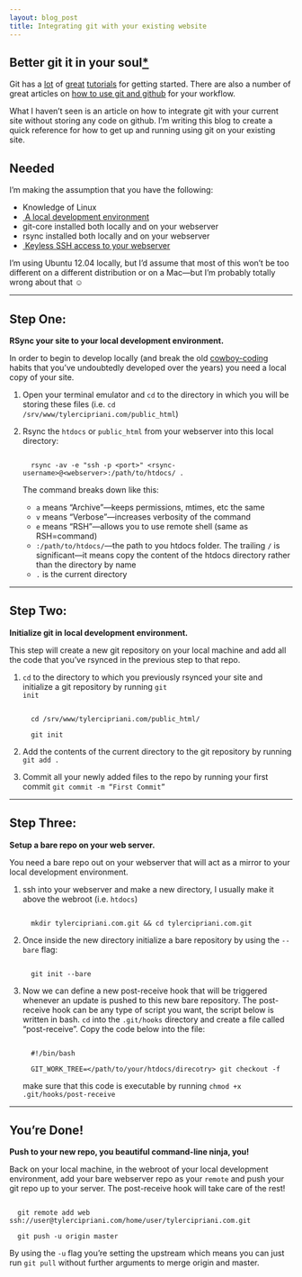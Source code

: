 ```yaml
---
layout: blog_post
title: Integrating git with your existing website
---
```

<h2>Better git it in your soul<a href="http://www.youtube.com/watch?v=SPoK1lryfh4" target="_blank">*</a></h2>
Git has a <a href="https://bitly.com/bundles/matthewmccullough/1" target="_blank">lot</a> 
of <a href="http://try.github.com/levels/1/challenges/1" target="blank">great</a> 
<a href="https://peepcode.com/products/git" target="_blank">tutorials</a> 
for getting started. There are also a number of great articles on 
<a href="http://daneden.github.com/github-workflow/" target="_blank">how to 
use git and github</a> for your workflow.

What I haven&#8217;t seen is an article on how to integrate git with your 
current site without storing any code on github. I&#8217;m writing this blog 
to create a quick reference for how to get up and running using git on your 
existing site.

<h2>Needed</h2>

I&#8217;m making the assumption that you have the following:
 * Knowledge of Linux
 * &shy;<a href="http://library.linode.com/lamp-guides/ubuntu-12.04-precise-pangolin" target="_blank">
     A local development environment
   </a>
 * git-core installed both locally and on your webserver
 * rsync installed both locally and on your webserver
 * &shy;<a href="http://www.commandlinefu.com/commands/view/771/copy-your-ssh-public-key-on-a-remote-machine-for-passwordless-login-the-easy-way" target="_blank">
     Keyless SSH access to your webserver
   </a>
 
I&#8217;m using Ubuntu 12.04 locally, but I&#8217;d assume that most of this 
won&#8217;t be too different on a different distribution or on a Mac&#8212;but 
I&#8217;m probably totally wrong about that &#9786;

<hr>

<h2>Step One:</h2>
<strong>RSync your site to your local development environment.</strong> 

In order to begin to develop locally (and break the old <a href="http://www.bnj.com/cowboy-coding-pink-sombrero/" target="_blank">cowboy-coding</a> habits
that you&#8217;ve undoubtedly developed over the years) you need a local 
copy of your site.

 1. Open your terminal emulator and <code>cd</code> to the directory in which
    you will be storing these files (i.e. <code>cd /srv&shy;/www&shy;/tylercipriani.com&shy;/public_html</code>)
 2. Rsync the <code>htdocs</code> or <code>public_html</code> from your webserver
    into this local directory:

    <code class="codeBlock">
      rsync -av -e "ssh -p &lt;port&gt;" &lt;rsync-username&gt;@&lt;webserver&gt;:/path/to/htdocs/ .
    </code>

    The command breaks down like this:
     * &shy;<code>a</code> means &#8220;Archive&#8221;&#8212;keeps permissions, mtimes, etc the same
     * &shy;<code>v</code> means &#8220;Verbose&#8221;&#8212;increases verbosity of the command
     * &shy;<code>e</code> means &#8220;RSH&#8221;&#8212;allows you to use remote shell (same as RSH=command)
     * &shy;<code>:/path/to/htdocs/</code>&#8212;the path to you htdocs folder. 
       The trailing <code>/</code> is significant&#8212;it means copy the 
       content of the htdocs directory rather than the directory by name
     * &shy;<code>.</code> is the current directory

<hr>

<h2>Step Two:</h2>
<strong>Initialize git in local development environment.</strong> 

This step will create a new git repository on your local machine and add all
the code that you&#8217;ve rsynced in the previous step to that repo.

 1. &shy;<code>cd</code> to the directory to which you previously rsynced 
    your site and initialize a git repository by running <code>git init</code>

    <code class="codeBlock">
      cd /srv/www/tylercipriani.com/public_html/ <br>
      git init
    </code>
 2. Add the contents of the current directory to the git repository by running 
    <code>git add .</code>
 3. Commit all your newly added files to the repo by running your first 
    commit <code>git commit -m &#8220;First Commit&#8221;</code>

<hr>

<h2>Step Three:</h2>
<strong>Setup a bare repo on your web server.</strong> 

You need a bare repo out on your webserver that will act as a mirror to your 
local development environment.

 1. ssh into your webserver and make a new directory, I usually make it above 
    the webroot (i.e. <code>htdocs</code>)
    
    <code class="codeBlock">
      mkdir tylercipriani.com.git &amp;&amp; cd tylercipriani.com.git
    </code>

 2. Once inside the new directory initialize a bare repository by using the 
    <code>--bare</code> flag:

    <code class="codeBlock">
      git init --bare
    </code>

 3. Now we can define a new post-receive hook that will be triggered whenever 
    an update is pushed to this new bare repository. The post-receive hook 
    can be any type of script you want, the script below is written in bash. 
    <code>cd</code> into the <code>.git/hooks</code> directory and create a 
    file called &#8220;post-receive&#8221;. Copy the code below into the file:

    <code class="codeBlock">
      #!/bin/bash<br>
      GIT_WORK_TREE=&lt;/path/to/your/htdocs/direcotry&gt; git checkout -f
    </code>

    make sure that this code is executable by running 
    <code>chmod +x .git/hooks/post-receive</code>

<hr>

<h2>You&#8217;re Done!</h2>
<strong>Push to your new repo, you beautiful command-line ninja, you!</strong> 

Back on your local machine, in the webroot of your local development environment, 
add your bare webserver repo as your <code>remote</code> and push your git 
repo up to your server. The post-receive hook will take care of the rest!

<code class="codeBlock">
  git remote add web ssh://user@tylercipriani.com/home/user/tylercipriani.com.git<br>
  git push -u origin master
</code>

By using the <code>-u</code> flag you&#8217;re setting the upstream which means 
you can just run <code>git pull</code> without further arguments to merge 
origin and master.
